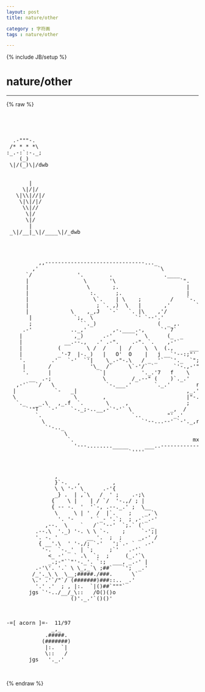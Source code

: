```yaml
---
layout: post
title: nature/other
category : 字符画
tags : nature/other
---
```

{% include JB/setup %}
# nature/other
---
{% raw %}
<pre>




  .-&quot;&quot;&quot;-.
 /* * * *\
:_.-:`:-._;
    (_)
 \|/(_)\|/dwb


       |
     \|/|/
   \|\\|//|/
    \|\|/|/
     \\|//
      \|/
      \|/
       |
 _\|/__|_\|/____\|/_dwb




          ,,-------------------------------..._
        ,&#039;                                     `\
      `/              &#039;.        .                .____
      |                 \       &#039;\                    `&quot;.
      |                  \       ;.                     |
      |                   :.      ;.                    |
      |                    \`.    | \    ;         /    `-.
      |                     ; `. ,)  \   |       ,&#039;        `&#039;
      |             \    ,_,J   `-`   `. |\    ,&#039;/           `.
       |             `;,  \             `&#039; `--&#039;.&#039;             |
       ;               ``._)                   (  _ ,.        |
     .-&#039;            .._,&#039;        ,-.____.-,     `&#039; 7`         |
    |                ,_)      .-&#039;       &#039;  \      (_  _       |
    |             __.--.,   .&#039; .-&quot;.    .-&quot;. `.    ,-&#039;`        \
    |           (        \ /  /    |  /    \  \  (.,     ___   ;
    |           _&#039;-7  |-._)   |   O&#039;  O    |   j __`&#039;--:;&quot;&#039;     \
    &#039;.        .&#039;   `-&#039;  `&#039;|    \_.-&quot;-.\   / _ _&#039;`  `&#039;._  `&quot;;:&#039;  ;
     |       /            &#039;\_  /`     \`-&#039;/` `      `&#039;-.,-&#039;&quot;-.  |
     &#039;.      |               `|           &#039;._.&#039;7   f    \     \ |
       __  .-;                \        /_.--&quot; (    )`._.&#039;     |  \
   ,-&#039;`  `/   \                `-.___.&#039;       `._.&#039;        r-&#039;    ;
  |            `-   _|                                  ,_.&#039;  ___ |
  \                  \        ,                         |&quot;-./&#039;   `&#039;.
   `._    _.\   ,_.f  `.       \     ,                  ;           \
      `&#039;&quot;T   `-&#039;    `-._;-..__,-`&#039;-&#039;` \            _,  /            ;
         `.                            `..        &quot;&#039;_.&#039;             |
           \                              `&#039;--...--&#039; `-&#039;._,r.      /
            `&#039;-.._                                           `&#039;--&#039;`
                  \                                             /
                   `.                                     mx  .&#039;
                     &#039;---........_____     ___..------------&#039;&#039;
                                      `&#039;&#039;&#039;&#039; 



               ,
               }`-.   ,          ,
               \ \ &#039;-&#039; \      .-&#039;{
               _} .  | ,`\   /  &#039; ;    .-;\
              {    \ |    | / `/  &#039;-.,/ ; |
              { -- -.  &#039;  &#039;`-, .--._.&#039; ;  \__
               \     \ | &#039;  /  |`.    ;    _,`\
                &#039;. &#039;-     &#039; `_- &#039;.`;  ; ,-`_.-&#039;
            ,--.  \    `   /` &#039;--&#039;  `;.` (`  _
         .--.\  &#039;._) &#039;-. \ \ `-.    ;     `-&#039;;|
         &#039;. -. &#039;         __ &#039;.  ;  ;     _,-&#039; /
          { __&#039;.\  &#039; &#039;-,/; `-&#039;   &#039;;`.- `   .-&#039;
           &#039;-.  `-._&#039;  | `;     ;`&#039;   .-&#039;`
             &lt;_ -&#039;   ` .\  `;  ;     (_.&#039;`\
             _.;-&quot;``&quot;&#039;-._&#039;. `:;  ___, _.-&#039; |
         .-&#039;\&#039;. &#039;.` \ \_,_`\ ;##`   `&#039;;  _.&#039;
        /_&#039;._\ \  \__;#####./###.      \`
        \.&#039; .&#039;`/&quot;`/ (#######)###::.. _.&#039;
         &#039;.&#039; .&#039;  ; , |:.  `|()##`&quot;&quot;&quot;`
       jgs `&#039;-../__/_\::   /O()()o
                    ()&#039;._.&#039;`()()&#039;



-=[ acorn ]=-  11/97
              _,_
            .#####.
           (#######)
            |:.  `|
            \::   /
       jgs   &#039;._.&#039;

  </pre>
{% endraw %}
